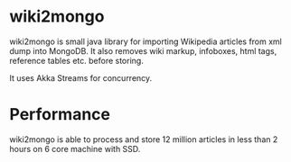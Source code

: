 # wiki2mongo

wiki2mongo is small java library for importing Wikipedia articles from xml dump into MongoDB. It also removes wiki markup, infoboxes, html tags, reference tables etc. before storing.

It uses Akka Streams for concurrency.

# Performance

wiki2mongo is able to process and store 12 million articles in less than 2 hours on 6 core machine with SSD.

